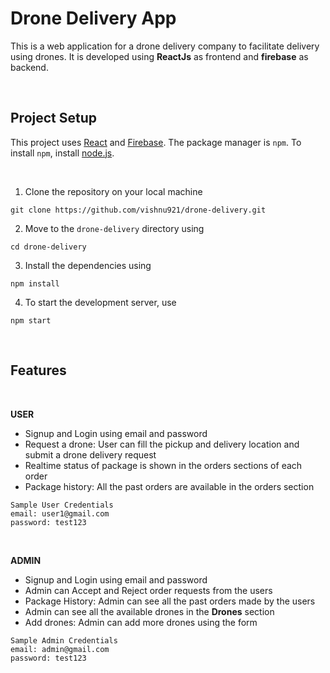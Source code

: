 # Drone Delivery App

This is a web application for a drone delivery company to facilitate delivery using drones. It is developed using **ReactJs** as frontend and **firebase** as backend.

<br />

## Project Setup

This project uses [React](https://reactjs.org/) and [Firebase](https://firebase.google.com/).
The package manager is  `npm`. To install `npm`, install [node.js](https://nodejs.org/en/download/).

<br/>

1. Clone the repository on your local machine
```posh
git clone https://github.com/vishnu921/drone-delivery.git
```
2. Move to the `drone-delivery` directory using
```posh
cd drone-delivery
```
3. Install the dependencies using
```posh
npm install
```
4. To start the development server, use
```posh
npm start
```

<br/>

## Features

<br/>

**USER**

* Signup and Login using email and password
* Request a drone: User can fill the pickup and delivery location and submit a drone delivery request
* Realtime status of package is shown in the orders sections of each order
* Package history: All the past orders are available in the orders section
```
Sample User Credentials
email: user1@gmail.com
password: test123
```

<br/>

**ADMIN**
* Signup and Login using email and password
* Admin can Accept and Reject order requests from the users
* Package History: Admin can see all the past orders made by the users
* Admin can see all the available drones in the **Drones** section
* Add drones: Admin can add more drones using the form
```
Sample Admin Credentials
email: admin@gmail.com
password: test123
```